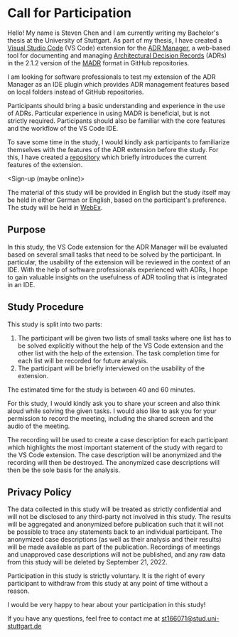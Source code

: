 # Call for Participation

Hello! My name is Steven Chen and I am currently writing my Bachelor's thesis at the University of Stuttgart. As part of my thesis, I have created a [Visual Studio Code](https://code.visualstudio.com) (VS Code) extension for the [ADR Manager](https://adr.github.io/adr-manager), a web-based tool for documenting and managing [Architectural Decision Records](https://adr.github.io) (ADRs) in the 2.1.2 version of the [MADR](https://adr.github.io/madr) format in GitHub repositories.

I am looking for software professionals to test my extension of the ADR Manager as an IDE plugin which provides ADR management features based on local folders instead of GitHub repositories. 

Participants should bring a basic understanding and experience in the use of ADRs. Particular experience in using MADR is beneficial, but is not strictly required.
Participants should also be familiar with the core features and the workflow of the VS Code IDE.

To save some time in the study, I would kindly ask participants to familiarize themselves with the features of the ADR extension before the study. For this, I have created a [repository](https://github.com/stevenchencb/vscode-adr-manager-introduction) which briefly introduces the current features of the extension.

\<Sign-up (maybe online)\>

The material of this study will be provided in English but the study itself may be held in either German or English, based on the participant's preference. The study will be held in [WebEx](https://www.webex.com).


## Purpose

In this study, the VS Code extension for the ADR Manager will be evaluated based on several small tasks that need to be solved by the participant. In particular, the usability of the extension will be reviewed in the context of an IDE.
With the help of software professionals experienced with ADRs, I hope to gain valuable insights on the usefulness of ADR tooling that is integrated in an IDE.


## Study Procedure

This study is split into two parts:

1. The participant will be given two lists of small tasks where one list has to be solved explicitly without the help of the VS Code extension and the other list with the help of the extension. The task completion time for each list will be recorded for future analysis.
2. The participant will be briefly interviewed on the usability of the extension.

The estimated time for the study is between 40 and 60 minutes.

For this study, I would kindly ask you to share your screen and also think aloud while solving the given tasks. I would also like to ask you for your permission to record the meeting, including the shared screen and the audio of the meeting.

The recording will be used to create a case description for each participant which highlights the most important statement of the study with regard to the VS Code extension.
The case description will be anonymized and the recording will then be destroyed. The anonymized case descriptions will then be the sole basis for the analysis.


## Privacy Policy

The data collected in this study will be treated as strictly confidential and will not be disclosed to any third-party not involved in this study. The results will be aggregated and anonymized before publication such that it will not be possible to trace any statements back to an individual participant.
The anonymized case descriptions (as well as their analysis and their results) will be made available as part of the publication. Recordings of meetings and unapproved case descriptions will not be published, and any raw data from this study will be deleted by September 21, 2022.

Participation in this study is strictly voluntary. It is the right of every participant to withdraw from this study at any point of time without a reason.


I would be very happy to hear about your participation in this study!

If you have any questions, feel free to contact me at st166071@stud.uni-stuttgart.de